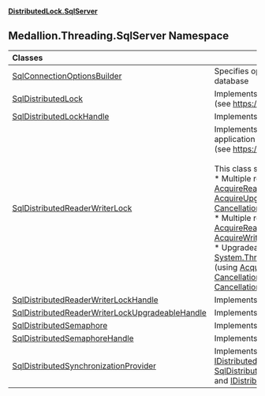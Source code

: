 #### [DistributedLock.SqlServer](README.md 'README')

## Medallion.Threading.SqlServer Namespace

| Classes | |
| :--- | :--- |
| [SqlConnectionOptionsBuilder](SqlConnectionOptionsBuilder.md 'Medallion.Threading.SqlServer.SqlConnectionOptionsBuilder') | Specifies options for connecting to and locking against a SQL database |
| [SqlDistributedLock](SqlDistributedLock.md 'Medallion.Threading.SqlServer.SqlDistributedLock') | Implements a distributed lock using a SQL server application lock<br/>(see https://msdn.microsoft.com/en-us/library/ms189823.aspx) |
| [SqlDistributedLockHandle](SqlDistributedLockHandle.md 'Medallion.Threading.SqlServer.SqlDistributedLockHandle') | Implements [IDistributedSynchronizationHandle](https://github.com/madelson/DistributedLock/tree/default-documentation/docs/api/DistributedLock.Core/IDistributedSynchronizationHandle.md 'Medallion.Threading.IDistributedSynchronizationHandle') |
| [SqlDistributedReaderWriterLock](SqlDistributedReaderWriterLock.md 'Medallion.Threading.SqlServer.SqlDistributedReaderWriterLock') | Implements reader-writer lock semantics using a SQL server application lock<br/>(see https://msdn.microsoft.com/en-us/library/ms189823.aspx).<br/><br/>This class supports the following patterns:<br/>* Multiple readers AND single writer (using [AcquireReadLock(Nullable&lt;TimeSpan&gt;, CancellationToken)](SqlDistributedReaderWriterLock.AcquireReadLock.VL35b6pTj/jUeLkzFiukmQ.md 'Medallion.Threading.SqlServer.SqlDistributedReaderWriterLock.AcquireReadLock(System.Nullable<System.TimeSpan>, System.Threading.CancellationToken)') and [AcquireUpgradeableReadLock(Nullable&lt;TimeSpan&gt;, CancellationToken)](SqlDistributedReaderWriterLock.AcquireUpgradeableReadLock.FQQa8Ne3Ve3DCYUMPEnBDg.md 'Medallion.Threading.SqlServer.SqlDistributedReaderWriterLock.AcquireUpgradeableReadLock(System.Nullable<System.TimeSpan>, System.Threading.CancellationToken)'))<br/>* Multiple readers OR single writer (using [AcquireReadLock(Nullable&lt;TimeSpan&gt;, CancellationToken)](SqlDistributedReaderWriterLock.AcquireReadLock.VL35b6pTj/jUeLkzFiukmQ.md 'Medallion.Threading.SqlServer.SqlDistributedReaderWriterLock.AcquireReadLock(System.Nullable<System.TimeSpan>, System.Threading.CancellationToken)') and [AcquireWriteLock(Nullable&lt;TimeSpan&gt;, CancellationToken)](SqlDistributedReaderWriterLock.AcquireWriteLock.EU9XGhm/TaMbin4RU73eiA.md 'Medallion.Threading.SqlServer.SqlDistributedReaderWriterLock.AcquireWriteLock(System.Nullable<System.TimeSpan>, System.Threading.CancellationToken)'))<br/>* Upgradeable read locks similar to [System.Threading.ReaderWriterLockSlim.EnterUpgradeableReadLock](https://docs.microsoft.com/en-us/dotnet/api/System.Threading.ReaderWriterLockSlim.EnterUpgradeableReadLock 'System.Threading.ReaderWriterLockSlim.EnterUpgradeableReadLock') (using [AcquireUpgradeableReadLock(Nullable&lt;TimeSpan&gt;, CancellationToken)](SqlDistributedReaderWriterLock.AcquireUpgradeableReadLock.FQQa8Ne3Ve3DCYUMPEnBDg.md 'Medallion.Threading.SqlServer.SqlDistributedReaderWriterLock.AcquireUpgradeableReadLock(System.Nullable<System.TimeSpan>, System.Threading.CancellationToken)') and [UpgradeToWriteLock(Nullable&lt;TimeSpan&gt;, CancellationToken)](https://github.com/madelson/DistributedLock/tree/default-documentation/docs/api/DistributedLock.Core/IDistributedLockUpgradeableHandle.UpgradeToWriteLock.Tz7MsKLra+HymbjqGwuzRQ.md 'Medallion.Threading.IDistributedLockUpgradeableHandle.UpgradeToWriteLock(System.Nullable{System.TimeSpan},System.Threading.CancellationToken)')) |
| [SqlDistributedReaderWriterLockHandle](SqlDistributedReaderWriterLockHandle.md 'Medallion.Threading.SqlServer.SqlDistributedReaderWriterLockHandle') | Implements [IDistributedSynchronizationHandle](https://github.com/madelson/DistributedLock/tree/default-documentation/docs/api/DistributedLock.Core/IDistributedSynchronizationHandle.md 'Medallion.Threading.IDistributedSynchronizationHandle') |
| [SqlDistributedReaderWriterLockUpgradeableHandle](SqlDistributedReaderWriterLockUpgradeableHandle.md 'Medallion.Threading.SqlServer.SqlDistributedReaderWriterLockUpgradeableHandle') | Implements [IDistributedLockUpgradeableHandle](https://github.com/madelson/DistributedLock/tree/default-documentation/docs/api/DistributedLock.Core/IDistributedLockUpgradeableHandle.md 'Medallion.Threading.IDistributedLockUpgradeableHandle') |
| [SqlDistributedSemaphore](SqlDistributedSemaphore.md 'Medallion.Threading.SqlServer.SqlDistributedSemaphore') | Implements a distributed semaphore using SQL Server constructs. |
| [SqlDistributedSemaphoreHandle](SqlDistributedSemaphoreHandle.md 'Medallion.Threading.SqlServer.SqlDistributedSemaphoreHandle') | Implements [IDistributedSynchronizationHandle](https://github.com/madelson/DistributedLock/tree/default-documentation/docs/api/DistributedLock.Core/IDistributedSynchronizationHandle.md 'Medallion.Threading.IDistributedSynchronizationHandle') |
| [SqlDistributedSynchronizationProvider](SqlDistributedSynchronizationProvider.md 'Medallion.Threading.SqlServer.SqlDistributedSynchronizationProvider') | Implements [IDistributedLockProvider](https://github.com/madelson/DistributedLock/tree/default-documentation/docs/api/DistributedLock.Core/IDistributedLockProvider.md 'Medallion.Threading.IDistributedLockProvider') for [SqlDistributedLock](SqlDistributedLock.md 'Medallion.Threading.SqlServer.SqlDistributedLock'),<br/>[IDistributedUpgradeableReaderWriterLockProvider](https://github.com/madelson/DistributedLock/tree/default-documentation/docs/api/DistributedLock.Core/IDistributedUpgradeableReaderWriterLockProvider.md 'Medallion.Threading.IDistributedUpgradeableReaderWriterLockProvider') for [SqlDistributedReaderWriterLock](SqlDistributedReaderWriterLock.md 'Medallion.Threading.SqlServer.SqlDistributedReaderWriterLock'),<br/>and [IDistributedSemaphoreProvider](https://github.com/madelson/DistributedLock/tree/default-documentation/docs/api/DistributedLock.Core/IDistributedSemaphoreProvider.md 'Medallion.Threading.IDistributedSemaphoreProvider') for [SqlDistributedSemaphore](SqlDistributedSemaphore.md 'Medallion.Threading.SqlServer.SqlDistributedSemaphore'). |
